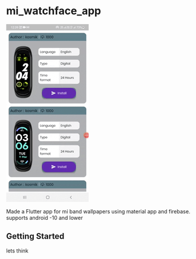 # mi_watchface_app

<img src="M_data\giphy.gif"/>

Made a Flutter app for mi band wallpapers using material app and firebase.
supports android -10 and lower


## Getting Started

lets think
